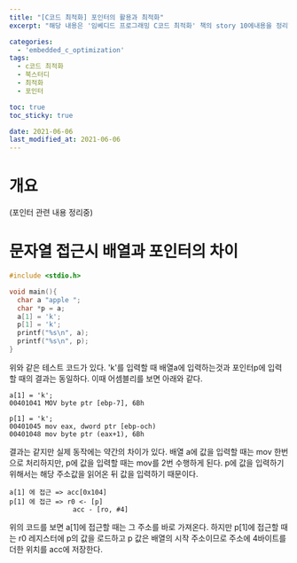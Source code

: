 ```yaml
---
title: "[C코드 최적화] 포인터의 활용과 최적화"
excerpt: "해당 내용은 '임베디드 프로그래밍 C코드 최적화' 책의 story 10에내용을 정리하였습니다."

categories:
  - 'embedded_c_optimization'
tags:
  - c코드 최적화
  - 북스터디
  - 최적화
  - 포인터

toc: true
toc_sticky: true

date: 2021-06-06
last_modified_at: 2021-06-06
---
```


# 개요

(포인터 관련 내용 정리중)

# 문자열 접근시 배열과 포인터의 차이

```c
#include <stdio.h>

void main(){
  char a "apple ";
  char *p = a;
  a[1] = 'k';
  p[1] = 'k';
  printf("%s\n", a);
  printf("%s\n", p);
}
```

위와 같은 테스트 코드가 있다.
'k'를 입력할 때 배열a에 입력하는것과 포인터p에 입력할 때의 결과는 동일하다. 
이때 어셈블리를 보면 아래와 같다. 

```
a[1] = 'k';
00401041 MOV byte ptr [ebp-7], 6Bh

p[1] = 'k';
00401045 mov eax, dword ptr [ebp-och)
00401048 mov byte ptr (eax+1), 6Bh
```

결과는 같지만 실제 동작에는 약간의 차이가 있다.
배열 a에 값을 입력할 때는 mov 한번으로 처리하지만, p에 값을 입력할 때는 mov를 2번 수행하게 된다. 
p에 값을 입력하기 위해서는 해당 주소값을 읽어온 뒤 값을 입력하기 때문이다. 

```
a[1] 에 접근 => acc[0x104]
p[1] 에 접근 => r0 <- [p]
                acc - [ro, #4]
```

위의 코드를 보면 a[1]에 접근할 때는 그 주소를 바로 가져온다. 
하지만 p[1]에 접근할 때는 r0 레지스터에 p의 값을 로드하고 p 값은 배열의 시작 주소이므로 주소에 4바이트를 더한 위치를 acc에 저장한다.


